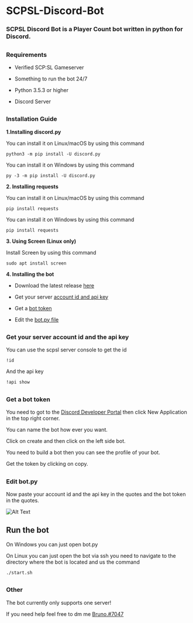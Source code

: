 # SCPSL-Discord-Bot
### SCPSL Discord Bot is a Player Count bot written in python for Discord.
##
### Requirements

* Verified SCP:SL Gameserver

* Something to run the bot 24/7

* Python 3.5.3 or higher

* Discord Server
##
### Installation Guide

**1.Installing discord.py**

  You can install it on Linux/macOS by using this command
  
    python3 -m pip install -U discord.py
  
  You can install it on Windows by using this command
  
    py -3 -m pip install -U discord.py
    
**2. Installing requests**
  
  You can install it on Linux/macOS by using this command
  
    pip install requests
    
  You can install it on Windows by using this command
  
    pip install requests
    
**3. Using Screen (Linux only)**
  
  Install Screen by using this command
  
    sudo apt install screen
    
**4. Installing the bot**

  * Download the latest release [here](https://github.com/Bruno-LGS/SCPSL-Discord-Bot/releases/latest)

  * Get your server [account id and api key](https://github.com/Bruno-LGS/SCPSL-Discord-Bot#get-your-server-account-id-and-the-api-key)

  * Get a [bot token](https://github.com/Bruno-LGS/SCPSL-Discord-Bot#get-a-bot-token)

  * Edit the [bot.py file](https://github.com/Bruno-LGS/SCPSL-Discord-Bot#edit-botpy)

##
### Get your server account id and the api key

  You can use the scpsl server console to get the id
  
    !id
  And the api key
  
    !api show

##
### Get a bot token

  You need to got to the [Discord Developer Portal](https://discord.com/developers/applications) then click New Application in the top right corner.
  
  You can name the bot how ever you want.
  
  Click on create and then click on the left side bot.
  
  You need to build a bot then you can see the profile of your bot.
  
  Get the token by clicking on copy.
  
##
### Edit bot.py
  
  Now paste your account id and the api key in the quotes and the  bot token in the quotes.
  
  ![Alt Text](https://i.ibb.co/p1stbVy/tutorial.jpg)
  
##
## Run the bot
  
   On Windows you can just open bot.py

   On Linux you can just open the bot via ssh you need to navigate to the directory where the bot is located and us the command
   
    ./start.sh
##
### Other

  The bot currently only supports one server!
  
  If you need help feel free to dm me [Bruno.#7047](https://discordapp.com/users/743877023394693302)
